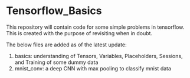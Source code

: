 # Tensorflow_Basics
This repository will contain code for some simple problems in tensorflow. This is created with the purpose of revisiting when in doubt.

The below files are added as of the latest update:
1) basics: understanding of Tensors, Variables, Placeholders, Sessions, and Training of some dummy data
2) mnist_conv: a deep CNN with max pooling to classify mnist data


